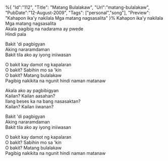%{
    "Id":"112",
	"Title": "Matang Bulalakaw",
    "Url":"matang-bulalakaw",
    "PubDate":"12-August-2009",
	"Tags": ["personal","song"],
	"Preview": "Kahapon ika'y nakilala Mga matang nagsasalita"
}%
Kahapon ika'y nakilala<br/>
Mga matang nagsasalita<br/>
Akala pagibig na nadarama ay pwede<br/>
Hindi pala<br/>

Bakit 'di pagbigyan<br/>
Aking nararamdaman<br/>
Bakit tila ako ay iyong iniiwasan<br/>

O bakit kay damot ng kapalaran<br/>
O bakit? Sabihin mo sa 'kin<br/>
O bakit? Matang bulalakaw<br/>
Pagibig nakikita na ngunit hindi naman matanaw<br/>

Akala ako ay pagbibigyan<br/>
Kailan? Kailan aasahan?<br/>
Ilang beses ka na bang nasasaktan?<br/>
Kailan? Kailan iiwanan?<br/>

Bakit 'di pagbigyan<br/>
Aking nararamdaman<br/>
Bakit tila ako ay iyong iniiwasan<br/>

O bakit kay damot ng kapalaran<br/>
O bakit? Sabihin mo sa 'kin<br/>
O bakit? Matang bulalakaw<br/>
Pagibig nakikita na ngunit hindi naman matanaw<br/>